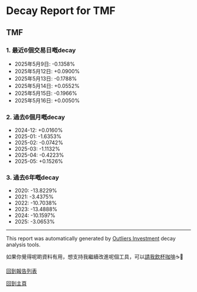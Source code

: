 # Decay Report for TMF

## TMF

### 1. 最近6個交易日嘅decay

- 2025年5月9日: -0.1358%
- 2025年5月12日: +0.0900%
- 2025年5月13日: -0.1788%
- 2025年5月14日: +0.0552%
- 2025年5月15日: -0.1966%
- 2025年5月16日: +0.0050%

### 2. 過去6個月嘅decay

- 2024-12: +0.0160%
- 2025-01: -1.6353%
- 2025-02: -0.0742%
- 2025-03: -1.1132%
- 2025-04: -0.4223%
- 2025-05: +0.1526%

### 3. 過去6年嘅decay

- 2020: -13.8229%
- 2021: -3.4375%
- 2022: -10.7038%
- 2023: -13.4888%
- 2024: -10.1597%
- 2025: -3.0653%

------------------------------
This report was automatically generated by [Outliers Investment](https://outliersecon.github.io/Outliers-Investment/) decay analysis tools.

如果你覺得呢啲資料有用，想支持我繼續改進呢個工具，可以[請我飲杯咖啡](https://buymeacoffee.com/outliersecon)☕🙏

[回到報告列表](https://outliersecon.github.io/Outliers-Investment/reports/reports_public)

[回到主頁](https://outliersecon.github.io/Outliers-Investment/)